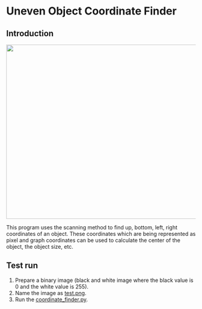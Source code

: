 # Uneven Object Coordinate Finder

## Introduction

<p align = "center">
  <img src = "https://raw.githubusercontent.com/hafiz-kamilin/uneven_object_coordinate_finder/master/img/1.png" width = "700" height = "462"/>
</p>

This program uses the scanning method to find up, bottom, left, right coordinates of an object. These coordinates which are being represented as pixel and graph coordinates can be used to calculate the center of the object, the object size, etc.

## Test run

1. Prepare a binary image (black and white image where the black value is 0 and the white value is 255).
2. Name the image as [test.png](https://github.com/hafiz-kamilin/uneven_object_coordinate_finder/blob/master/src/test.png).
3. Run the [coordinate_finder.py](https://github.com/hafiz-kamilin/uneven_object_coordinate_finder/blob/master/src/coordinate_finder.py).

